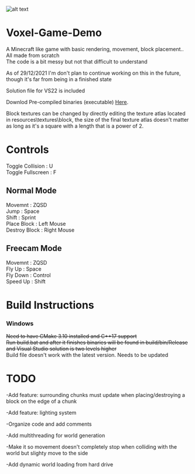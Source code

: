 ![alt text](https://i.imgur.com/XNCulVE.png)

# Voxel-Game-Demo
 A Minecraft like game with basic rendering, movement, block placement.. All made from scratch  
 The code is a bit messy but not that difficult to understand
   
     
 As of 29/12/2021 I'm don't plan to continue working on this in the future, though it's far from being in a finished state
   
   
 Solution file for VS22 is included
 
 Downlod Pre-compiled binaries (executable) [Here](https://github.com/aaron-nuy/Voxel-Game-Demo/releases/tag/v0.3.0_Alpha).
 
 Block textures can be changed by directly editing the texture atlas located in resources\textures\block, the size of the final texture atlas doesn't matter as long as it's a square with a length that is a power of 2.
 
 
# Controls  
 Toggle Collision : U  
 Toggle Fullscreen : F  
 ## Normal Mode  
  Movemnt : ZQSD  
  Jump : Space  
  Shift : Sprint  
  Place Block : Left Mouse  
  Destroy Block : Right Mouse  
 ## Freecam Mode  
  Movemnt : ZQSD  
  Fly Up : Space  
  Fly Down : Control  
  Speed Up : Shift  
  
 
 
# Build Instructions
 ### Windows
  ~~Need to have CMake 3.10 installed and C++17 support<br/>
  Run build.bat and after it finishes binaries will be found in build/bin/Release and Visual Studio solution is two levels higher~~  
  Build file doesn't work with the latest version. Needs to be updated

 
# TODO
 -Add feature: surrounding chunks must update when placing/destroying a block on the edge of a chunk  
     
       
 -Add feature: lighting system
  
 
 -Organize code and add comments
 
 
 -Add multithreading for world generation
 
 
 -Make it so movement doesn't completely stop when colliding with the world but slighty move to the side
 
 
 -Add dynamic world loading from hard drive
 
 
 

